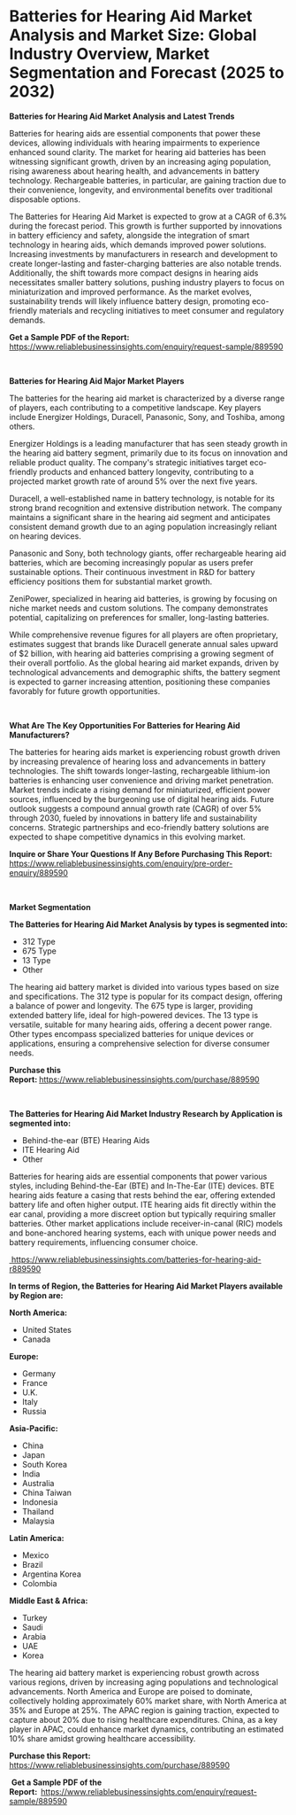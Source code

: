 <p><h1>Batteries for Hearing Aid Market Analysis and Market Size: Global Industry Overview, Market Segmentation and Forecast (2025 to 2032)</h1></p><p><strong>Batteries for Hearing Aid Market Analysis and Latest Trends</strong></p>
<p><p>Batteries for hearing aids are essential components that power these devices, allowing individuals with hearing impairments to experience enhanced sound clarity. The market for hearing aid batteries has been witnessing significant growth, driven by an increasing aging population, rising awareness about hearing health, and advancements in battery technology. Rechargeable batteries, in particular, are gaining traction due to their convenience, longevity, and environmental benefits over traditional disposable options.</p><p>The Batteries for Hearing Aid Market is expected to grow at a CAGR of 6.3% during the forecast period. This growth is further supported by innovations in battery efficiency and safety, alongside the integration of smart technology in hearing aids, which demands improved power solutions. Increasing investments by manufacturers in research and development to create longer-lasting and faster-charging batteries are also notable trends. Additionally, the shift towards more compact designs in hearing aids necessitates smaller battery solutions, pushing industry players to focus on miniaturization and improved performance. As the market evolves, sustainability trends will likely influence battery design, promoting eco-friendly materials and recycling initiatives to meet consumer and regulatory demands.</p></p>
<p><strong>Get a Sample PDF of the Report:&nbsp;</strong> <a href="https://www.reliablebusinessinsights.com/enquiry/request-sample/889590?utm_campaign=3347&utm_medium=2&utm_source=Github&utm_content=ia&utm_term=13042025&utm_id=batteries-for-hearing-aid">https://www.reliablebusinessinsights.com/enquiry/request-sample/889590</a></p>
<p>&nbsp;</p>
<p><strong>Batteries for Hearing Aid Major Market Players</strong></p>
<p><p>The batteries for the hearing aid market is characterized by a diverse range of players, each contributing to a competitive landscape. Key players include Energizer Holdings, Duracell, Panasonic, Sony, and Toshiba, among others. </p><p>Energizer Holdings is a leading manufacturer that has seen steady growth in the hearing aid battery segment, primarily due to its focus on innovation and reliable product quality. The company's strategic initiatives target eco-friendly products and enhanced battery longevity, contributing to a projected market growth rate of around 5% over the next five years.</p><p>Duracell, a well-established name in battery technology, is notable for its strong brand recognition and extensive distribution network. The company maintains a significant share in the hearing aid segment and anticipates consistent demand growth due to an aging population increasingly reliant on hearing devices.</p><p>Panasonic and Sony, both technology giants, offer rechargeable hearing aid batteries, which are becoming increasingly popular as users prefer sustainable options. Their continuous investment in R&D for battery efficiency positions them for substantial market growth.</p><p>ZeniPower, specialized in hearing aid batteries, is growing by focusing on niche market needs and custom solutions. The company demonstrates potential, capitalizing on preferences for smaller, long-lasting batteries.</p><p>While comprehensive revenue figures for all players are often proprietary, estimates suggest that brands like Duracell generate annual sales upward of $2 billion, with hearing aid batteries comprising a growing segment of their overall portfolio. As the global hearing aid market expands, driven by technological advancements and demographic shifts, the battery segment is expected to garner increasing attention, positioning these companies favorably for future growth opportunities.</p></p>
<p>&nbsp;</p>
<p><strong>What Are The Key Opportunities For Batteries for Hearing Aid Manufacturers?</strong></p>
<p><p>The batteries for hearing aids market is experiencing robust growth driven by increasing prevalence of hearing loss and advancements in battery technologies. The shift towards longer-lasting, rechargeable lithium-ion batteries is enhancing user convenience and driving market penetration. Market trends indicate a rising demand for miniaturized, efficient power sources, influenced by the burgeoning use of digital hearing aids. Future outlook suggests a compound annual growth rate (CAGR) of over 5% through 2030, fueled by innovations in battery life and sustainability concerns. Strategic partnerships and eco-friendly battery solutions are expected to shape competitive dynamics in this evolving market.</p></p>
<p><strong>Inquire or Share Your Questions If Any Before Purchasing This Report:</strong> <a href="https://www.reliablebusinessinsights.com/enquiry/pre-order-enquiry/889590?utm_campaign=3347&utm_medium=2&utm_source=Github&utm_content=ia&utm_term=13042025&utm_id=batteries-for-hearing-aid">https://www.reliablebusinessinsights.com/enquiry/pre-order-enquiry/889590</a></p>
<p>&nbsp;</p>
<p><strong>Market Segmentation</strong></p>
<p><strong>The Batteries for Hearing Aid Market Analysis by types is segmented into:</strong></p>
<p><ul><li>312 Type</li><li>675 Type</li><li>13 Type</li><li>Other</li></ul></p>
<p><p>The hearing aid battery market is divided into various types based on size and specifications. The 312 type is popular for its compact design, offering a balance of power and longevity. The 675 type is larger, providing extended battery life, ideal for high-powered devices. The 13 type is versatile, suitable for many hearing aids, offering a decent power range. Other types encompass specialized batteries for unique devices or applications, ensuring a comprehensive selection for diverse consumer needs.</p></p>
<p><strong>Purchase this Report:&nbsp;</strong><a href="https://www.reliablebusinessinsights.com/purchase/889590?utm_campaign=3347&utm_medium=2&utm_source=Github&utm_content=ia&utm_term=13042025&utm_id=batteries-for-hearing-aid">https://www.reliablebusinessinsights.com/purchase/889590</a></p>
<p>&nbsp;</p>
<p><strong>The Batteries for Hearing Aid Market Industry Research by Application is segmented into:</strong></p>
<p><ul><li>Behind-the-ear (BTE) Hearing Aids</li><li>ITE Hearing Aid</li><li>Other</li></ul></p>
<p><p>Batteries for hearing aids are essential components that power various styles, including Behind-the-Ear (BTE) and In-The-Ear (ITE) devices. BTE hearing aids feature a casing that rests behind the ear, offering extended battery life and often higher output. ITE hearing aids fit directly within the ear canal, providing a more discreet option but typically requiring smaller batteries. Other market applications include receiver-in-canal (RIC) models and bone-anchored hearing systems, each with unique power needs and battery requirements, influencing consumer choice.</p></p>
<p><a href="https://www.reliablebusinessinsights.com/batteries-for-hearing-aid-r889590?utm_campaign=3347&utm_medium=2&utm_source=Github&utm_content=ia&utm_term=13042025&utm_id=batteries-for-hearing-aid">&nbsp;https://www.reliablebusinessinsights.com/batteries-for-hearing-aid-r889590</a></p>
<p><strong>In terms of Region, the Batteries for Hearing Aid Market Players available by Region are:</strong></p>
<p>
    <p> <strong> North America: </strong>
        <ul>
            <li>United States</li>
            <li>Canada</li>
        </ul>
        </p> 
    <p> <strong> Europe: </strong>
        <ul>
            <li>Germany</li>
            <li>France</li>
            <li>U.K.</li>
            <li>Italy</li>
            <li>Russia</li>
        </ul>
        </p> 
    <p> <strong> Asia-Pacific: </strong>
        <ul>
            <li>China</li>
            <li>Japan</li>
            <li>South Korea</li>
            <li>India</li>
            <li>Australia</li>
            <li>China Taiwan</li>
            <li>Indonesia</li>
            <li>Thailand</li>
            <li>Malaysia</li>
        </ul>
        </p> 
    <p> <strong> Latin America: </strong>
        <ul>
            <li>Mexico</li>
            <li>Brazil</li>
            <li>Argentina Korea</li>
            <li>Colombia</li>
        </ul>
        </p> 
    <p> <strong> Middle East & Africa: </strong>
        <ul>
            <li>Turkey</li>
            <li>Saudi</li>
            <li>Arabia</li>
            <li>UAE</li>
            <li>Korea</li>
        </ul>
    </p>
    </p>
<p><p>The hearing aid battery market is experiencing robust growth across various regions, driven by increasing aging populations and technological advancements. North America and Europe are poised to dominate, collectively holding approximately 60% market share, with North America at 35% and Europe at 25%. The APAC region is gaining traction, expected to capture about 20% due to rising healthcare expenditures. China, as a key player in APAC, could enhance market dynamics, contributing an estimated 10% share amidst growing healthcare accessibility.</p></p>
<p><strong>Purchase this Report: </strong><a href="https://www.reliablebusinessinsights.com/purchase/889590?utm_campaign=3347&utm_medium=2&utm_source=Github&utm_content=ia&utm_term=13042025&utm_id=batteries-for-hearing-aid">https://www.reliablebusinessinsights.com/purchase/889590</a></p>
<p>&nbsp;<strong>Get a Sample PDF of the Report:&nbsp;&nbsp;</strong><a href="https://www.reliablebusinessinsights.com/enquiry/request-sample/889590?utm_campaign=3347&utm_medium=2&utm_source=Github&utm_content=ia&utm_term=13042025&utm_id=batteries-for-hearing-aid">https://www.reliablebusinessinsights.com/enquiry/request-sample/889590</a></p>
<p><strong></strong></p>
<p><p></p><p></p><p></p></p>
